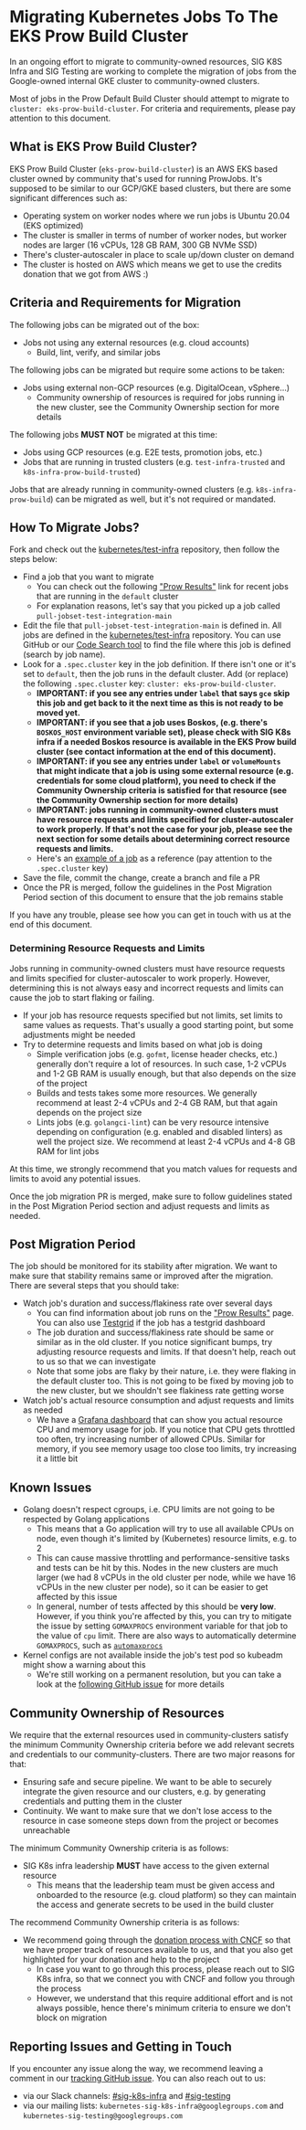 # Migrating Kubernetes Jobs To The EKS Prow Build Cluster

In an ongoing effort to migrate to community-owned resources, SIG K8S Infra and
SIG Testing are working to complete the migration of jobs from the Google-owned
internal GKE cluster to community-owned clusters.

Most of jobs in the Prow Default Build Cluster should attempt to migrate to
`cluster: eks-prow-build-cluster`. For criteria and requirements, please
pay attention to this document.

## What is EKS Prow Build Cluster?

EKS Prow Build Cluster (`eks-prow-build-cluster`) is an AWS EKS based cluster
owned by community that's used for running ProwJobs. It's supposed to be
similar to our GCP/GKE based clusters, but there are some significant
differences such as:

- Operating system on worker nodes where we run jobs is Ubuntu 20.04 (EKS
  optimized)
- The cluster is smaller in terms of number of worker nodes, but worker nodes
  are larger (16 vCPUs, 128 GB RAM, 300 GB NVMe SSD)
- There's cluster-autoscaler in place to scale up/down cluster on demand
- The cluster is hosted on AWS which means we get to use the credits donation
  that we got from AWS :)

## Criteria and Requirements for Migration

The following jobs can be migrated out of the box:

- Jobs not using any external resources (e.g. cloud accounts)
  - Build, lint, verify, and similar jobs

The following jobs can be migrated but require some actions to be taken:

- Jobs using external non-GCP resources (e.g. DigitalOcean, vSphere...)
  - Community ownership of resources is required for jobs running in the new
    cluster, see the Community Ownership section for more details

The following jobs **MUST NOT** be migrated at this time:

- Jobs using GCP resources (e.g. E2E tests, promotion jobs, etc.)
- Jobs that are running in trusted clusters (e.g. `test-infra-trusted` and
  `k8s-infra-prow-build-trusted`)

Jobs that are already running in community-owned clusters (e.g. 
`k8s-infra-prow-build`) can be migrated as well, but it's not required or
mandated.

## How To Migrate Jobs?

Fork and check out the [kubernetes/test-infra][k-test-infra] repository,
then follow the steps below:

[k-test-infra]: https://github.com/kubernetes/test-infra

- Find a job that you want to migrate
  - You can check out the following ["Prow Results"][prow-results-default] link
    for recent jobs that are running in the `default` cluster
  - For explanation reasons, let's say that you picked up a job called
    `pull-jobset-test-integration-main`
- Edit the file that `pull-jobset-test-integration-main` is defined in. All
  jobs are defined in the [kubernetes/test-infra][k-test-infra] repository. You
  can use GitHub or our [Code Search tool][cs-test-infra] to find the file
  where this job is defined (search by job name).
- Look for a `.spec.cluster` key in the job definition. If there isn't one or
  it's set to `default`, then the job runs in the default cluster. Add (or
  replace) the following `.spec.cluster` key:
  `cluster: eks-prow-build-cluster`.
  - **IMPORTANT: if you see any entries under `label` that says `gce` skip this
    job and get back to it the next time as this is not ready to be moved yet.**
  - **IMPORTANT: if you see that a job uses Boskos, (e.g. there's `BOSKOS_HOST`
    environment variable set), please check with SIG K8s infra if a needed
    Boskos resource is available in the EKS Prow build cluster (see contact
    information at the end of this document).**
  - **IMPORTANT: if you see any entries under `label` or `volumeMounts` that
    might indicate that a job is using some external resource (e.g. credentials
    for some cloud platform), you need to check if the Community Ownership
    criteria is satisfied for that resource (see the Community Ownership
    section for more details)**
  - **IMPORTANT: jobs running in community-owned clusters must have resource
    requests and limits specified for cluster-autoscaler to work properly.
    If that's not the case for your job, please see the next section for some
    details about determining correct resource requests and limits.**
  - Here's an [example of a job][example-eks-job] as a reference (pay attention
    to the `.spec.cluster` key)
- Save the file, commit the change, create a branch and file a PR
- Once the PR is merged, follow the guidelines in the Post Migration Period
  section of this document to ensure that the job remains stable

If you have any trouble, please see how you can get in touch with us at the
end of this document.

[prow-results-default]: https://prow.k8s.io/?cluster=default
[cs-test-infra]: https://cs.k8s.io/?q=job-name-here&i=nope&files=config%2F&excludeFiles=&repos=kubernetes/test-infra
[example-eks-job]: https://github.com/kubernetes/test-infra/blob/1d219efcca8a254aaca2c34570db0a56a05f5770/config/jobs/kubernetes/cloud-provider-aws/cloud-provider-aws-config.yaml#L3C1-L31

### Determining Resource Requests and Limits

Jobs running in community-owned clusters must have resource requests and 
limits specified for cluster-autoscaler to work properly. However, determining
this is not always easy and incorrect requests and limits can cause the job
to start flaking or failing.

- If your job has resource requests specified but not limits, set limits
  to same values as requests. That's usually a good starting point, but
  some adjustments might be needed
- Try to determine requests and limits based on what job is doing
  - Simple verification jobs (e.g. `gofmt`, license header checks, etc.)
    generally don't require a lot of resources. In such case, 1-2 vCPUs and
    1-2 GB RAM is usually enough, but that also depends on the size of the
    project
  - Builds and tests takes some more resources. We generally recommend at least
    2-4 vCPUs and 2-4 GB RAM, but that again depends on the project size
  - Lints jobs (e.g. `golangci-lint`) can be very resource intensive depending
    on configuration (e.g. enabled and disabled linters) as well the project
    size. We recommend at least 2-4 vCPUs and 4-8 GB RAM for lint jobs

At this time, we strongly recommend that you match values for requests and
limits to avoid any potential issues.

Once the job migration PR is merged, make sure to follow guidelines stated in
the Post Migration Period section and adjust requests and limits as needed.

## Post Migration Period

The job should be monitored for its stability after migration. We want to make
sure that stability remains same or improved after the migration. There are
several steps that you should take:

- Watch job's duration and success/flakiness rate over several days
  - You can find information about job runs on the
    ["Prow Results"][prow-results] page. You can also use [Testgrid][testgrid]
    if the job has a testgrid dashboard
  - The job duration and success/flakiness rate should be same or similar as in
    the old cluster. If you notice significant bumps, try adjusting resource
    requests and limits. If that doesn't help, reach out to us so that we
    can investigate
  - Note that some jobs are flaky by their nature, i.e. they were flaking in
    the default cluster too. This is not going to be fixed by moving job to
    the new cluster, but we shouldn't see flakiness rate getting worse
- Watch job's actual resource consumption and adjust requests and limits as
  needed
  - We have a [Grafana dashboard][monitoring-eks] that can show you actual
    resource CPU and memory usage for job. If you notice that CPU gets
    throttled too often, try increasing number of allowed CPUs. Similar for
    memory, if you see memory usage too close too limits, try increasing it
    a little bit

[prow-results]: https://prow.k8s.io
[testgrid]: http://testgrid.k8s.io
[monitoring-eks]: https://monitoring-eks.prow.k8s.io/d/53g2x7OZz/jobs?orgId=1&refresh=30s&var-org=kubernetes&var-repo=kubernetes&var-job=All

## Known Issues

- Golang doesn't respect cgroups, i.e. CPU limits are not going to be respected
  by Golang applications
  - This means that a Go application will try to use all available CPUs on
    node, even though it's limited by (Kubernetes) resource limits, e.g. to 2
  - This can cause massive throttling and performance-sensitive tasks and tests
    can be hit by this. Nodes in the new clusters are much larger
    (we had 8 vCPUs in the old cluster per node, while we have 16 vCPUs in the
    new cluster per node), so it can be easier to get affected by this issue
  - In general, number of tests affected by this should be **very low**.
    However, if you think you're affected by this, you can try to mitigate the
    issue by setting `GOMAXPROCS` environment variable for that job to the
    value of `cpu` limit. There are also ways to automatically determine
    `GOMAXPROCS`, such as [`automaxprocs`][automaxprocs]
- Kernel configs are not available inside the job's test pod so kubeadm might
  show a warning about this
  - We're still working on a permanent resolution, but you can take a look at
    the [following GitHub issue][gh-issue-kubeadm] for more details

[automaxprocs]: https://github.com/uber-go/automaxprocs
[gh-issue-kubeadm]: https://github.com/kubernetes/kubeadm/issues/2898

## Community Ownership of Resources

We require that the external resources used in community-clusters satisfy
the minimum Community Ownership criteria before we add relevant secrets and
credentials to our community-clusters. There are two major reasons for that:

- Ensuring safe and secure pipeline. We want to be able to securely integrate
  the given resource and our clusters, e.g. by generating credentials and
  putting them in the cluster
- Continuity. We want to make sure that we don't lose access to the resource
  in case someone steps down from the project or becomes unreachable

The minimum Community Ownership criteria is as follows:

- SIG K8s infra leadership **MUST** have access to the given external resource 
  - This means that the leadership team must be given access and onboarded to
    the resource (e.g. cloud platform) so they can maintain the access and
    generate secrets to be used in the build cluster

The recommend Community Ownership criteria is as follows:

- We recommend going through the [donation process with CNCF][cncf-credits]
  so that we have proper track of resources available to us, and that you also
  get highlighted for your donation and help to the project
  - In case you want to go through this process, please reach out to SIG K8s
    infra, so that we connect you with CNCF and follow you through the process
  - However, we understand that this require additional effort and is not
    always possible, hence there's minimum criteria to ensure we don't
    block on migration

[sig-k8s-infra-leads]: https://github.com/kubernetes/community/tree/master/sig-k8s-infra#leadership
[cncf-credits]: https://www.cncf.io/credits/

## Reporting Issues and Getting in Touch

If you encounter any issue along the way, we recommend leaving a comment
in our [tracking GitHub issue][test-infra-gh-issue]. You can also reach out
to us:

- via our Slack channels: [#sig-k8s-infra][slack-k8s-infra] and
  [#sig-testing][slack-sig-testing]
- via our mailing lists: `kubernetes-sig-k8s-infra@googlegroups.com` and
  `kubernetes-sig-testing@googlegroups.com`

[test-infra-gh-issue]: https://github.com/kubernetes/test-infra/issues/29722
[slack-k8s-infra]: https://kubernetes.slack.com/archives/CCK68P2Q2
[slack-sig-testing]: https://kubernetes.slack.com/archives/C09QZ4DQB
